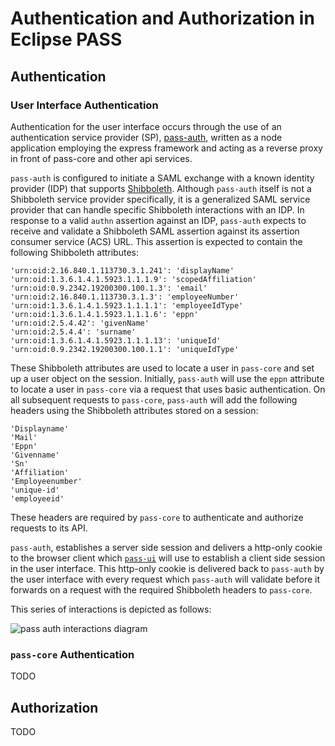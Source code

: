 # Authentication and Authorization in Eclipse PASS

## Authentication

### User Interface Authentication

Authentication for the user interface occurs through the use of an authentication service provider (SP), [pass-auth](https://github.com/eclipse-pass/pass-auth), written as a node application employing the express framework and acting as a reverse proxy in front of pass-core and other api services.

`pass-auth` is configured to initiate a SAML exchange with a known identity provider (IDP) that supports [Shibboleth](https://shibboleth.atlassian.net/wiki/spaces/CONCEPT/overview). Although `pass-auth` itself is not a Shibboleth service provider specifically, it is a generalized SAML service provider that can handle specific Shibboleth interactions with an IDP. In response to a valid `authn` assertion against an IDP, `pass-auth` expects to receive and validate a Shibboleth SAML assertion against its assertion consumer service (ACS) URL. This assertion is expected to contain the following Shibboleth attributes:

```
'urn:oid:2.16.840.1.113730.3.1.241': 'displayName'
'urn:oid:1.3.6.1.4.1.5923.1.1.1.9': 'scopedAffiliation'
'urn:oid:0.9.2342.19200300.100.1.3': 'email'
'urn:oid:2.16.840.1.113730.3.1.3': 'employeeNumber'
'urn:oid:1.3.6.1.4.1.5923.1.1.1.1': 'employeeIdType'
'urn:oid:1.3.6.1.4.1.5923.1.1.1.6': 'eppn'
'urn:oid:2.5.4.42': 'givenName'
'urn:oid:2.5.4.4': 'surname'
'urn:oid:1.3.6.1.4.1.5923.1.1.1.13': 'uniqueId'
'urn:oid:0.9.2342.19200300.100.1.1': 'uniqueIdType'
```

These Shibboleth attributes are used to locate a user in `pass-core` and set up a user object on the session. Initially, `pass-auth` will use the `eppn` attribute to locate a user in `pass-core` via a request that uses basic authentication. On all subsequent requests to `pass-core`, `pass-auth` will add the following headers using the Shibboleth attributes stored on a session:

```
'Displayname'
'Mail'
'Eppn'
'Givenname'
'Sn'
'Affiliation'
'Employeenumber'
'unique-id'
'employeeid'
```

These headers are required by `pass-core` to authenticate and authorize requests to its API.

`pass-auth`, establishes a server side session and delivers a http-only cookie to the browser client which [`pass-ui`](https://github.com/eclipse-pass/pass-ui/) will use to establish a client side session in the user interface. This http-only cookie is delivered back to `pass-auth` by the user interface with every request which `pass-auth` will validate before it forwards on a request with the required Shibboleth headers to `pass-core`. 

This series of interactions is depicted as follows:

![pass auth interactions diagram](https://user-images.githubusercontent.com/6305935/229145661-22fdb275-27b9-47c7-ab8a-67c117a23583.png)

### `pass-core` Authentication

TODO

## Authorization

TODO
